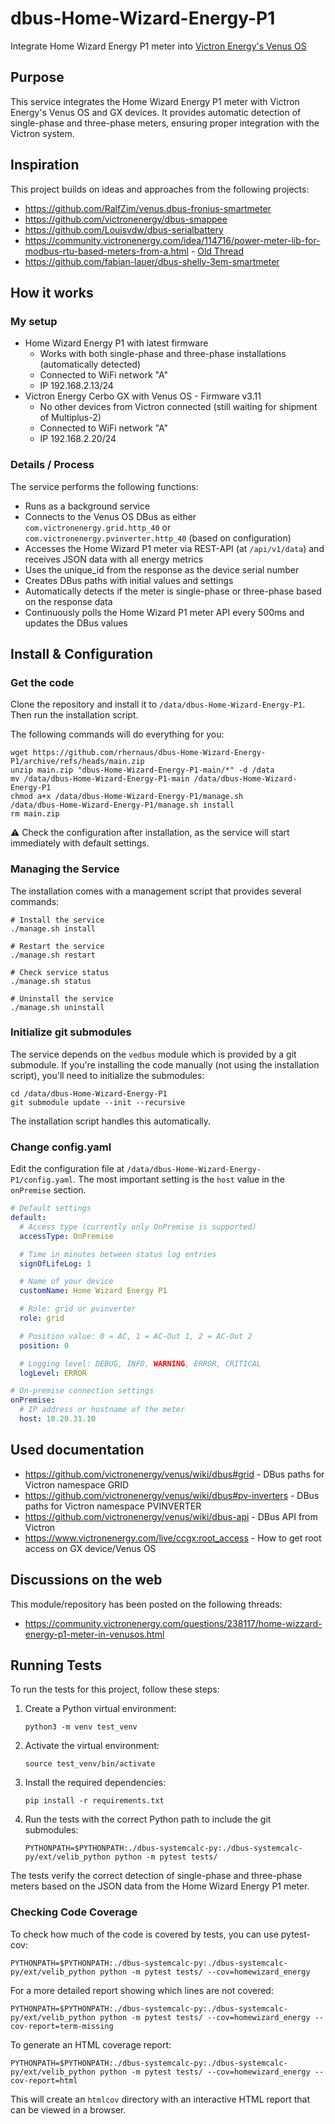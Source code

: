 # dbus-Home-Wizard-Energy-P1
Integrate Home Wizard Energy P1 meter into [Victron Energy's Venus OS](https://github.com/victronenergy/venus)

## Purpose
This service integrates the Home Wizard Energy P1 meter with Victron Energy's Venus OS and GX devices. It provides automatic detection of single-phase and three-phase meters, ensuring proper integration with the Victron system.

## Inspiration
This project builds on ideas and approaches from the following projects:
- https://github.com/RalfZim/venus.dbus-fronius-smartmeter
- https://github.com/victronenergy/dbus-smappee
- https://github.com/Louisvdw/dbus-serialbattery
- https://community.victronenergy.com/idea/114716/power-meter-lib-for-modbus-rtu-based-meters-from-a.html - [Old Thread](https://community.victronenergy.com/questions/85564/eastron-sdm630-modbus-energy-meter-community-editi.html)
- https://github.com/fabian-lauer/dbus-shelly-3em-smartmeter

## How it works
### My setup
- Home Wizard Energy P1 with latest firmware
  - Works with both single-phase and three-phase installations (automatically detected)
  - Connected to WiFi network "A"
  - IP 192.168.2.13/24
- Victron Energy Cerbo GX with Venus OS - Firmware v3.11
  - No other devices from Victron connected (still waiting for shipment of Multiplus-2)
  - Connected to WiFi network "A"
  - IP 192.168.2.20/24

### Details / Process
The service performs the following functions:
- Runs as a background service
- Connects to the Venus OS DBus as either `com.victronenergy.grid.http_40` or `com.victronenergy.pvinverter.http_40` (based on configuration)
- Accesses the Home Wizard P1 meter via REST-API (at `/api/v1/data`) and receives JSON data with all energy metrics
- Uses the unique_id from the response as the device serial number
- Creates DBus paths with initial values and settings
- Automatically detects if the meter is single-phase or three-phase based on the response data
- Continuously polls the Home Wizard P1 meter API every 500ms and updates the DBus values

## Install & Configuration
### Get the code
Clone the repository and install it to `/data/dbus-Home-Wizard-Energy-P1`. Then run the installation script.

The following commands will do everything for you:
```
wget https://github.com/rhernaus/dbus-Home-Wizard-Energy-P1/archive/refs/heads/main.zip
unzip main.zip "dbus-Home-Wizard-Energy-P1-main/*" -d /data
mv /data/dbus-Home-Wizard-Energy-P1-main /data/dbus-Home-Wizard-Energy-P1
chmod a+x /data/dbus-Home-Wizard-Energy-P1/manage.sh
/data/dbus-Home-Wizard-Energy-P1/manage.sh install
rm main.zip
```
⚠️ Check the configuration after installation, as the service will start immediately with default settings.

### Managing the Service

The installation comes with a management script that provides several commands:

```
# Install the service
./manage.sh install

# Restart the service
./manage.sh restart

# Check service status
./manage.sh status

# Uninstall the service
./manage.sh uninstall
```

### Initialize git submodules
The service depends on the `vedbus` module which is provided by a git submodule. If you're installing the code manually (not using the installation script), you'll need to initialize the submodules:

```
cd /data/dbus-Home-Wizard-Energy-P1
git submodule update --init --recursive
```

The installation script handles this automatically.

### Change config.yaml
Edit the configuration file at `/data/dbus-Home-Wizard-Energy-P1/config.yaml`. The most important setting is the `host` value in the `onPremise` section.

```yaml
# Default settings
default:
  # Access type (currently only OnPremise is supported)
  accessType: OnPremise

  # Time in minutes between status log entries
  signOfLifeLog: 1

  # Name of your device
  customName: Home Wizard Energy P1

  # Role: grid or pvinverter
  role: grid

  # Position value: 0 = AC, 1 = AC-Out 1, 2 = AC-Out 2
  position: 0

  # Logging level: DEBUG, INFO, WARNING, ERROR, CRITICAL
  logLevel: ERROR

# On-premise connection settings
onPremise:
  # IP address or hostname of the meter
  host: 10.20.31.10
```

## Used documentation
- https://github.com/victronenergy/venus/wiki/dbus#grid - DBus paths for Victron namespace GRID
- https://github.com/victronenergy/venus/wiki/dbus#pv-inverters - DBus paths for Victron namespace PVINVERTER
- https://github.com/victronenergy/venus/wiki/dbus-api - DBus API from Victron
- https://www.victronenergy.com/live/ccgx:root_access - How to get root access on GX device/Venus OS

## Discussions on the web
This module/repository has been posted on the following threads:
- https://community.victronenergy.com/questions/238117/home-wizzard-energy-p1-meter-in-venusos.html

## Running Tests
To run the tests for this project, follow these steps:

1. Create a Python virtual environment:
   ```
   python3 -m venv test_venv
   ```

2. Activate the virtual environment:
   ```
   source test_venv/bin/activate
   ```

3. Install the required dependencies:
   ```
   pip install -r requirements.txt
   ```

4. Run the tests with the correct Python path to include the git submodules:
   ```
   PYTHONPATH=$PYTHONPATH:./dbus-systemcalc-py:./dbus-systemcalc-py/ext/velib_python python -m pytest tests/
   ```

The tests verify the correct detection of single-phase and three-phase meters based on the JSON data from the Home Wizard Energy P1 meter.

### Checking Code Coverage

To check how much of the code is covered by tests, you can use pytest-cov:

```
PYTHONPATH=$PYTHONPATH:./dbus-systemcalc-py:./dbus-systemcalc-py/ext/velib_python python -m pytest tests/ --cov=homewizard_energy
```

For a more detailed report showing which lines are not covered:

```
PYTHONPATH=$PYTHONPATH:./dbus-systemcalc-py:./dbus-systemcalc-py/ext/velib_python python -m pytest tests/ --cov=homewizard_energy --cov-report=term-missing
```

To generate an HTML coverage report:

```
PYTHONPATH=$PYTHONPATH:./dbus-systemcalc-py:./dbus-systemcalc-py/ext/velib_python python -m pytest tests/ --cov=homewizard_energy --cov-report=html
```

This will create an `htmlcov` directory with an interactive HTML report that can be viewed in a browser.